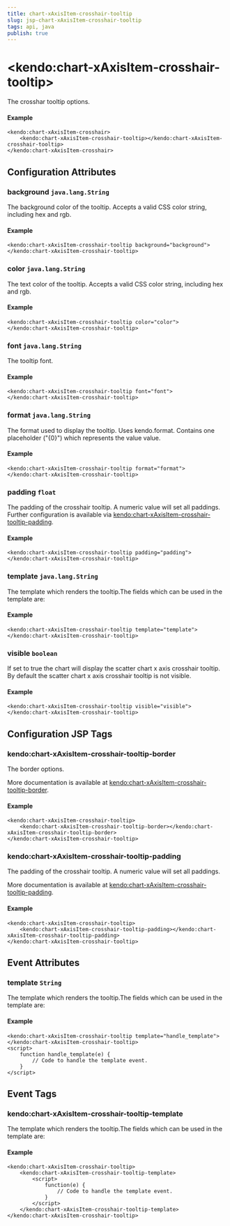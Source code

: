 ```yaml
---
title: chart-xAxisItem-crosshair-tooltip
slug: jsp-chart-xAxisItem-crosshair-tooltip
tags: api, java
publish: true
---
```


# \<kendo:chart-xAxisItem-crosshair-tooltip\>

The crosshar tooltip options.

#### Example
    <kendo:chart-xAxisItem-crosshair>
        <kendo:chart-xAxisItem-crosshair-tooltip></kendo:chart-xAxisItem-crosshair-tooltip>
    </kendo:chart-xAxisItem-crosshair>

## Configuration Attributes

### background `java.lang.String`

The background color of the tooltip. Accepts a valid CSS color string, including hex and rgb.

#### Example
    <kendo:chart-xAxisItem-crosshair-tooltip background="background">
    </kendo:chart-xAxisItem-crosshair-tooltip>

### color `java.lang.String`

The text color of the tooltip. Accepts a valid CSS color string, including hex and rgb.

#### Example
    <kendo:chart-xAxisItem-crosshair-tooltip color="color">
    </kendo:chart-xAxisItem-crosshair-tooltip>

### font `java.lang.String`

The tooltip font.

#### Example
    <kendo:chart-xAxisItem-crosshair-tooltip font="font">
    </kendo:chart-xAxisItem-crosshair-tooltip>

### format `java.lang.String`

The format used to display the tooltip. Uses kendo.format. Contains one placeholder ("{0}") which represents the value value.

#### Example
    <kendo:chart-xAxisItem-crosshair-tooltip format="format">
    </kendo:chart-xAxisItem-crosshair-tooltip>

### padding `float`

The padding of the crosshair tooltip. A numeric value will set all paddings. Further configuration is available via [kendo:chart-xAxisItem-crosshair-tooltip-padding](#kendo-chart-xAxisItem-crosshair-tooltip-padding). 

#### Example
    <kendo:chart-xAxisItem-crosshair-tooltip padding="padding">
    </kendo:chart-xAxisItem-crosshair-tooltip>

### template `java.lang.String`

The template which renders the tooltip.The fields which can be used in the template are:

#### Example
    <kendo:chart-xAxisItem-crosshair-tooltip template="template">
    </kendo:chart-xAxisItem-crosshair-tooltip>

### visible `boolean`

If set to true the chart will display the scatter chart x axis crosshair tooltip. By default the scatter chart x axis crosshair tooltip is not visible.

#### Example
    <kendo:chart-xAxisItem-crosshair-tooltip visible="visible">
    </kendo:chart-xAxisItem-crosshair-tooltip>


##  Configuration JSP Tags

### kendo:chart-xAxisItem-crosshair-tooltip-border

The border options.

More documentation is available at [kendo:chart-xAxisItem-crosshair-tooltip-border](chart/xaxisitem-crosshair-tooltip-border).

#### Example

    <kendo:chart-xAxisItem-crosshair-tooltip>
        <kendo:chart-xAxisItem-crosshair-tooltip-border></kendo:chart-xAxisItem-crosshair-tooltip-border>
    </kendo:chart-xAxisItem-crosshair-tooltip>

### kendo:chart-xAxisItem-crosshair-tooltip-padding

The padding of the crosshair tooltip. A numeric value will set all paddings.

More documentation is available at [kendo:chart-xAxisItem-crosshair-tooltip-padding](chart/xaxisitem-crosshair-tooltip-padding).

#### Example

    <kendo:chart-xAxisItem-crosshair-tooltip>
        <kendo:chart-xAxisItem-crosshair-tooltip-padding></kendo:chart-xAxisItem-crosshair-tooltip-padding>
    </kendo:chart-xAxisItem-crosshair-tooltip>


## Event Attributes

### template `String`

The template which renders the tooltip.The fields which can be used in the template are:


#### Example
    <kendo:chart-xAxisItem-crosshair-tooltip template="handle_template">
    </kendo:chart-xAxisItem-crosshair-tooltip>
    <script>
        function handle_template(e) {
            // Code to handle the template event.
        }
    </script>

## Event Tags

### kendo:chart-xAxisItem-crosshair-tooltip-template

The template which renders the tooltip.The fields which can be used in the template are:


#### Example
    <kendo:chart-xAxisItem-crosshair-tooltip>
        <kendo:chart-xAxisItem-crosshair-tooltip-template>
            <script>
                function(e) {
                    // Code to handle the template event.
                }
            </script>
        </kendo:chart-xAxisItem-crosshair-tooltip-template>
    </kendo:chart-xAxisItem-crosshair-tooltip>

